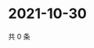 # 2021-10-30

共 0 条

<!-- BEGIN WEIBO -->
<!-- 最后更新时间 Sat Oct 30 2021 10:22:38 GMT+0800 (China Standard Time) -->

<!-- END WEIBO -->
